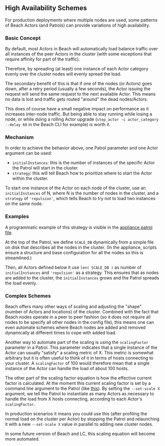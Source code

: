 ## High Availability Schemes
For production deployments where multiple nodes are used, some patterns of Beach Actors (and Patrols) can provide variations of high availability.

### Basic Concept
By default, most Actors in Beach will automatically load balance traffic over all instances of the peer Actors in the cluster (with some exceptions that require affinity for part of the traffic).

Therefore, by spreading (at least) one instance of each Actor category evenly over the cluster nodes will evenly spread the load.

The secondary benefit of this is that if one of the nodes (or Actors) goes down, after a retry period (usually a few seconds), the Actor issuing the request will send the same request to the next available Actor. This means no data is lost and traffic gets routed "around" the dead nodes/Actors.

This does of course have a small negative impact on performance as it increases inter-node traffic. But being able to stay running while losing a node, or while doing a rolling Actor upgrade (`stop_actor -c actor_category --delay 60` in the Beach CLI for example) is worth it.

### Mechanism
In order to achieve the behavior above, one Patrol parameter and one Actor argument can be used:
* `initialInstances`: this is the number of instances of the specific Actor the Patrol will start in the cluster.
* `strategy`: this will tell Beach how to prioritize where to start the Actor within the cluster.

To start one instance of the Actor on each node of the cluster, use an `initialInstances` of N, where N is the number of nodes in the cluster, and a `strategy` of `'repulsion'`, which tells Beach to try not to load two instances on the same node.

### Examples
A programmatic example of this strategy is visible in the [appliance patrol file](https://github.com/refractionPOINT/lc_cloud/blob/develop/beach/appliance_lc_patrol.py). 

At the top of the Patrol, we define `SCALE_DB` dynamically from a simple file on disk that describes all the nodes in the cluster. (In the appliance, scripts ensure a structure and base configuration for all the nodes so this is streamlined.)

Then, all Actors defined below it use `len( SCALE_DB )` as number of `initialInstances` and `'repulsion'` as a strategy. This ensures that as nodes are added to the cluster, the `initialInstances` grows and the Patrol spreads the load evenly.

### Complex Schemes
Beach offers many other ways of scaling and adjusting the "shape" (number of Actors and locations) of the cluster. Combined with the fact that Beach nodes operate in a peer to peer fashion (so it does not require all nodes to be specify all other nodes in the config file), this means one can even automate schemes where Beach nodes are added and removed dynamically at different times to cope with added load.

Another way to automate part of the scaling is using the `scalingFactor` parameter in a Patrol. This parameter indicates that a single instance of the Actor can usually "satisfy" a scaling metric of X. This metric is somewhat arbitrary but it is often useful to think of it in terms of hosts connecting to your cluster. A `scalingFactor` of 100 would therefore mean that a single instance of the Actor can handle the load of about 100 hosts.

The other part of the scaling factor equation is how the effective current factor is calculated. At the moment this current scaling factor is set by a command line argument to the Patrol (like [this](https://github.com/refractionPOINT/lc_cloud/blob/develop/infrastructure/appliance/start_ui.py#L38)). By setting the `--set-scale X` argument, we tell the Patrol to instantiate as many Actors as necessary to handle the load from X hosts connecting, according to each Actor's `scalingFactor`.

In production scenarios it means you could use this (after profiling the normal load on the cluster per Actor) by stopping the Patrol and relaunching it with a new `--set-scale X` value in parallel to adding new cluster nodes.

In some future version of Beach and LC, this scaling equation will become more automated.


